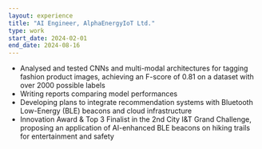 ```yaml
---
layout: experience
title: "AI Engineer, AlphaEnergyIoT Ltd."
type: work
start_date: 2024-02-01
end_date: 2024-08-16
---
```


- Analysed and tested CNNs and multi-modal architectures for tagging fashion product images, achieving an F-score of 0.81 on a dataset with over 2000 possible labels
- Writing reports comparing model performances 
- Developing plans to integrate recommendation systems with Bluetooth Low-Energy (BLE) beacons and cloud infrastructure
- Innovation Award & Top 3 Finalist in the 2nd City I&T Grand Challenge, proposing an application of AI-enhanced BLE beacons on hiking trails for entertainment and safety

